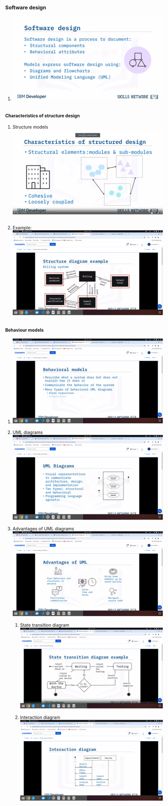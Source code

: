### Software design

1. ![design](design.png)<br><br>

#### Characteristics of structure design

1. Structure models
   ![design1](design1.png)<br><br>

2. Example:
   ![design2](design2.png)<br><br>

#### Behaviour models

1. ![design3](design3.png)<br><br>
2. UML diagrams
   ![design4](design4.png)<br><br>
3. Advantages of UML diagrams
   ![design5](design5.png)<br><br>
   1. State transition diagram
      ![design6](design6.png)<br><br>
   2. Interaction diagram
      ![design7](design7.png)<br><br>
